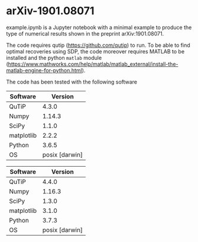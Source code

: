 # arXiv-1901.08071

example.ipynb is a Jupyter notebook with a minimal example to produce the type of numerical results shown in the preprint arXiv:1901.08071.

The code requires qutip (https://github.com/qutip) to run. To be able to find optimal recoveries using SDP, the code moreover requires MATLAB to be installed and the python `matlab` module (https://www.mathworks.com/help/matlab/matlab_external/install-the-matlab-engine-for-python.html).

The code has been tested with the following software

| Software   | Version        |
|------------|----------------|
| QuTiP      | 4.3.0          |
| Numpy      | 1.14.3         |
| SciPy      | 1.1.0          |
| matplotlib | 2.2.2          |
| Python     | 3.6.5          |
| OS         | posix [darwin] |


| Software   | Version        |
|------------|----------------|
| QuTiP      | 4.4.0          |
| Numpy      | 1.16.3         |
| SciPy      | 1.3.0          |
| matplotlib | 3.1.0          |
| Python     | 3.7.3          |
| OS         | posix [darwin] |